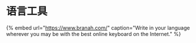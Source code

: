 # 语言工具

{% embed url="https://www.branah.com/" caption="Write in your language wherever you may be with the best online keyboard on the Internet." %}



